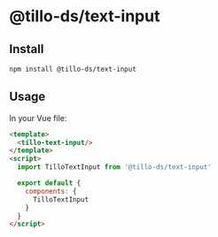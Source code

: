 # @tillo-ds/text-input

## Install

```bash
npm install @tillo-ds/text-input
```

## Usage

In your Vue file:

```html
<template>
  <tillo-text-input/>
</template>
<script>
  import TilloTextInput from '@tillo-ds/text-input'

  export default {
    components: {
      TilloTextInput
    }
  }
</script>
```
